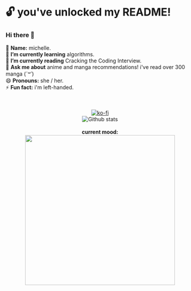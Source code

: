 # :unlock: you've unlocked my README! 
### Hi there 👋
:tea: **Name:** michelle. 
 <br>🌱 **I’m currently learning** algorithms.
 <br>:book: **I’m currently reading** Cracking the Coding Interview.
 <br>💬 **Ask me about** anime and manga recommendations! i've read over 300 manga (*´꒳`*)
 <br>😄 **Pronouns:** she / her.
 <br>⚡ **Fun fact:** i'm left-handed.
 
<br> <p align="center"> 
[![ko-fi](https://ko-fi.com/img/githubbutton_sm.svg)](https://ko-fi.com/D1D444NK2)
 <br> ![Github stats](https://github-readme-stats.vercel.app/api?username=yumichelle)
 <br><br> **current mood:** 
<br>  <img width="400" src="https://i.redd.it/bpm3ljb71fj51.png">
</p> 

<!--
**yumichelle/yumichelle** is a ✨ _special_ ✨ repository because its `README.md` (this file) appears on your GitHub profile.

Here are some ideas to get you started:

- 🔭 I’m currently working on ...
- 🌱 I’m currently learning ...
- 👯 I’m looking to collaborate on ...
- 🤔 I’m looking for help with ...
- 💬 Ask me about ...
- 📫 How to reach me: ...
- 😄 Pronouns: ...
- ⚡ Fun fact: ...
-->
